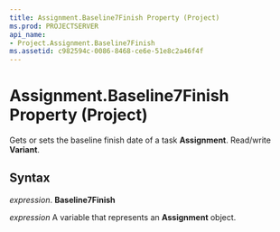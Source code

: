 ```yaml
---
title: Assignment.Baseline7Finish Property (Project)
ms.prod: PROJECTSERVER
api_name:
- Project.Assignment.Baseline7Finish
ms.assetid: c982594c-0086-8468-ce6e-51e8c2a46f4f
---
```



# Assignment.Baseline7Finish Property (Project)

Gets or sets the baseline finish date of a task  **Assignment**. Read/write **Variant**.


## Syntax

 _expression_. **Baseline7Finish**

 _expression_ A variable that represents an **Assignment** object.


